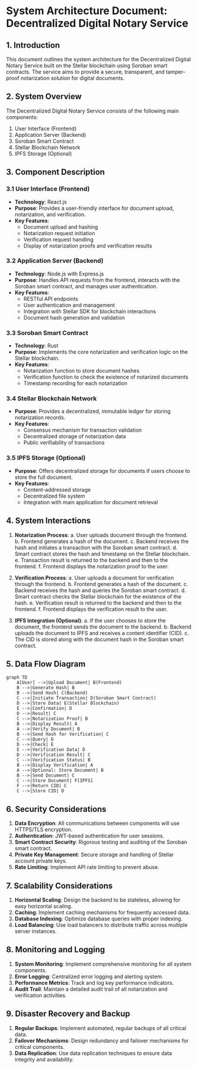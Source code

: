 # System Architecture Document: Decentralized Digital Notary Service

## 1. Introduction

This document outlines the system architecture for the Decentralized Digital Notary Service built on the Stellar blockchain using Soroban smart contracts. The service aims to provide a secure, transparent, and tamper-proof notarization solution for digital documents.

## 2. System Overview

The Decentralized Digital Notary Service consists of the following main components:

1. User Interface (Frontend)
2. Application Server (Backend)
3. Soroban Smart Contract
4. Stellar Blockchain Network
5. IPFS Storage (Optional)

## 3. Component Description

### 3.1 User Interface (Frontend)

- **Technology**: React.js
- **Purpose**: Provides a user-friendly interface for document upload, notarization, and verification.
- **Key Features**:
  - Document upload and hashing
  - Notarization request initiation
  - Verification request handling
  - Display of notarization proofs and verification results

### 3.2 Application Server (Backend)

- **Technology**: Node.js with Express.js
- **Purpose**: Handles API requests from the frontend, interacts with the Soroban smart contract, and manages user authentication.
- **Key Features**:
  - RESTful API endpoints
  - User authentication and management
  - Integration with Stellar SDK for blockchain interactions
  - Document hash generation and validation

### 3.3 Soroban Smart Contract

- **Technology**: Rust
- **Purpose**: Implements the core notarization and verification logic on the Stellar blockchain.
- **Key Features**:
  - Notarization function to store document hashes
  - Verification function to check the existence of notarized documents
  - Timestamp recording for each notarization

### 3.4 Stellar Blockchain Network

- **Purpose**: Provides a decentralized, immutable ledger for storing notarization records.
- **Key Features**:
  - Consensus mechanism for transaction validation
  - Decentralized storage of notarization data
  - Public verifiability of transactions

### 3.5 IPFS Storage (Optional)

- **Purpose**: Offers decentralized storage for documents if users choose to store the full document.
- **Key Features**:
  - Content-addressed storage
  - Decentralized file system
  - Integration with main application for document retrieval

## 4. System Interactions

1. **Notarization Process**:
   a. User uploads document through the frontend.
   b. Frontend generates a hash of the document.
   c. Backend receives the hash and initiates a transaction with the Soroban smart contract.
   d. Smart contract stores the hash and timestamp on the Stellar blockchain.
   e. Transaction result is returned to the backend and then to the frontend.
   f. Frontend displays the notarization proof to the user.

2. **Verification Process**:
   a. User uploads a document for verification through the frontend.
   b. Frontend generates a hash of the document.
   c. Backend receives the hash and queries the Soroban smart contract.
   d. Smart contract checks the Stellar blockchain for the existence of the hash.
   e. Verification result is returned to the backend and then to the frontend.
   f. Frontend displays the verification result to the user.

3. **IPFS Integration (Optional)**:
   a. If the user chooses to store the document, the frontend sends the document to the backend.
   b. Backend uploads the document to IPFS and receives a content identifier (CID).
   c. The CID is stored along with the document hash in the Soroban smart contract.

## 5. Data Flow Diagram

```{.mermaid format=svg}
graph TD
    A[User] -->|Upload Document| B(Frontend)
    B -->|Generate Hash| B
    B -->|Send Hash| C(Backend)
    C -->|Initiate Transaction| D(Soroban Smart Contract)
    D -->|Store Data| E(Stellar Blockchain)
    E -->|Confirmation| D
    D -->|Result| C
    C -->|Notarization Proof| B
    B -->|Display Result| A
    A -->|Verify Document| B
    B -->|Send Hash for Verification| C
    C -->|Query| D
    D -->|Check| E
    E -->|Verification Data| D
    D -->|Verification Result| C
    C -->|Verification Status| B
    B -->|Display Verification| A
    A -->|Optional: Store Document| B
    B -->|Send Document| C
    C -->|Store Document| F[IPFS]
    F -->|Return CID| C
    C -->|Store CID| D
```

## 6. Security Considerations

1. **Data Encryption**: All communications between components will use HTTPS/TLS encryption.
2. **Authentication**: JWT-based authentication for user sessions.
3. **Smart Contract Security**: Rigorous testing and auditing of the Soroban smart contract.
4. **Private Key Management**: Secure storage and handling of Stellar account private keys.
5. **Rate Limiting**: Implement API rate limiting to prevent abuse.

## 7. Scalability Considerations

1. **Horizontal Scaling**: Design the backend to be stateless, allowing for easy horizontal scaling.
2. **Caching**: Implement caching mechanisms for frequently accessed data.
3. **Database Indexing**: Optimize database queries with proper indexing.
4. **Load Balancing**: Use load balancers to distribute traffic across multiple server instances.

## 8. Monitoring and Logging

1. **System Monitoring**: Implement comprehensive monitoring for all system components.
2. **Error Logging**: Centralized error logging and alerting system.
3. **Performance Metrics**: Track and log key performance indicators.
4. **Audit Trail**: Maintain a detailed audit trail of all notarization and verification activities.

## 9. Disaster Recovery and Backup

1. **Regular Backups**: Implement automated, regular backups of all critical data.
2. **Failover Mechanisms**: Design redundancy and failover mechanisms for critical components.
3. **Data Replication**: Use data replication techniques to ensure data integrity and availability.


